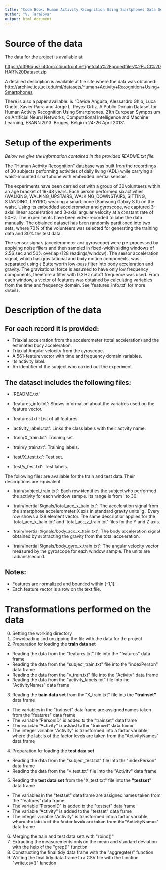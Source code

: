 ```yaml
---
title: "Code Book: Human Activity Recognition Using Smartphones Data Set "
author: "V. Taralova"
output: html_document
---
```



# Source of the data

The data for the project is available at:

<https://d396qusza40orc.cloudfront.net/getdata%2Fprojectfiles%2FUCI%20HAR%20Dataset.zip>

A detailed description is available at the site where the data was obtained:
<http://archive.ics.uci.edu/ml/datasets/Human+Activity+Recognition+Using+Smartphones> 

There is also a paper available: is "Davide Anguita, Alessandro Ghio, Luca Oneto, Xavier Parra and Jorge L. Reyes-Ortiz. A Public Domain Dataset for Human Activity Recognition Using Smartphones. 21th European Symposium on Artificial Neural Networks, Computational Intelligence and Machine Learning, ESANN 2013. Bruges, Belgium 24-26 April 2013".

# Setup of the experiments

*Below we give the information contained in the provided README.txt file.*

The "Human Activity Recognition" database was built from the recordings of 30 subjects performing activities of daily living (ADL) while carrying a waist-mounted smartphone with embedded inertial sensors.

The experiments have been carried out with a group of 30 volunteers within an age bracket of 19-48 years. Each person performed six activities (WALKING, WALKING_UPSTAIRS, WALKING_DOWNSTAIRS, SITTING, STANDING, LAYING) wearing a smartphone (Samsung Galaxy S II) on the waist. Using its embedded accelerometer and gyroscope, we captured 3-axial linear acceleration and 3-axial angular velocity at a constant rate of 50Hz. The experiments have been video-recorded to label the data manually. The obtained dataset has been randomly partitioned into two sets, where 70% of the volunteers was selected for generating the training data and 30% the test data. 

The sensor signals (accelerometer and gyroscope) were pre-processed by applying noise filters and then sampled in fixed-width sliding windows of 2.56 sec and 50% overlap (128 readings/window). The sensor acceleration signal, which has gravitational and body motion components, was separated using a Butterworth low-pass filter into body acceleration and gravity. The gravitational force is assumed to have only low frequency components, therefore a filter with 0.3 Hz cutoff frequency was used. From each window, a vector of features was obtained by calculating variables from the time and frequency domain. See 'features_info.txt' for more details. 


# Description of the data

## For each record it is provided:

- Triaxial acceleration from the accelerometer (total acceleration) and the estimated body acceleration.
- Triaxial Angular velocity from the gyroscope. 
- A 561-feature vector with time and frequency domain variables. 
- Its activity label. 
- An identifier of the subject who carried out the experiment.

## The dataset includes the following files:

- 'README.txt'

- 'features_info.txt': Shows information about the variables used on the feature vector.

- 'features.txt': List of all features.

- 'activity_labels.txt': Links the class labels with their activity name.

- 'train/X_train.txt': Training set.

- 'train/y_train.txt': Training labels.

- 'test/X_test.txt': Test set.

- 'test/y_test.txt': Test labels.

The following files are available for the train and test data. Their descriptions are equivalent. 

- 'train/subject_train.txt': Each row identifies the subject who performed the activity for each window sample. Its range is from 1 to 30. 

- 'train/Inertial Signals/total_acc_x_train.txt': The acceleration signal from the smartphone accelerometer X axis in standard gravity units 'g'. Every row shows a 128 element vector. The same description applies for the 'total_acc_x_train.txt' and 'total_acc_z_train.txt' files for the Y and Z axis. 

- 'train/Inertial Signals/body_acc_x_train.txt': The body acceleration signal obtained by subtracting the gravity from the total acceleration. 

- 'train/Inertial Signals/body_gyro_x_train.txt': The angular velocity vector measured by the gyroscope for each window sample. The units are radians/second. 

## Notes: 

- Features are normalized and bounded within [-1,1].
- Each feature vector is a row on the text file.


# Transformations performed on the data

0. Setting the working directory
1. Downloading and unzipping the file with the data for the project
2. Preparation for loading the **train data set**
  - Reading the data from the "features.txt" file into the "features" data frame
  - Reading the data from the "subject_train.txt" file into the "indexPerson" data frame
  - Reading the data from the "y_train.txt" file into the "Activity" data frame
  - Reading the data from the "activity_labels.txt" file into the "ActivityNames" data frame
3. Reading the **train data set** from the "X_train.txt" file into the **"trainset"** data frame
  - The variables in the "trainset" data frame are assigned names taken from the "features" data frame
  - The variable "PersonID" is added to the "trainset" data frame
  - The variable "Activity" is added to the "trainset" data frame
  - The integer variable "Activity" is transformed into a factor variable, where the labels of the factor levels are taken from the "ActivityNames" data frame
4. Preparation for loading the **test data set**
  - Reading the data from the "subject_test.txt" file into the "indexPerson" data frame
  - Reading the data from the "y_test.txt" file into the "Activity" data frame
5. Reading the **test data set** from the "X_test.txt" file into the **"testset"** data frame
  - The variables in the "testset" data frame are assigned names taken from the "features" data frame
  - The variable "PersonID" is added to the "testset" data frame
  - The variable "Activity" is added to the "testset" data frame
  - The integer variable "Activity" is transformed into a factor variable, where the labels of the factor levels are taken from the "ActivityNames" data frame
6. Merging the train and test data sets with "rbind()"
7. Extracting the measurements only on the mean and standard deviation with the help of the "grep()" function 
8. Constructing the final tidy data frame with the "aggregate()" function 
9. Writing the final tidy data frame to a CSV file with the function "write.csv()" function

